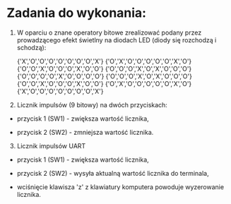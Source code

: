 # Zadania do wykonania:

1. W oparciu o znane operatory bitowe zrealizować podany przez prowadzącego efekt świetlny na diodach LED (diody się rozchodzą i schodzą):

    {'X','O','O','O','O','O','O','O','X'}
    {'O','X','O','O','O','O','O','X','O'}
    {'O','O','X','O','O','O','X','O','O'}
    {'O','O','O','X','O','X','O','O','O'}
    {'O','O','O','O','X','O','O','O','O'}
    {'O','O','O','X','O','X','O','O','O'}
    {'O','O','X','O','O','O','X','O','O'}
    {'O','X','O','O','O','O','O','X','O'}
    {'X','O','O','O','O','O','O','O','X'}

2. Licznik impulsów (9 bitowy) na dwóch przyciskach:

- przycisk 1 (SW1) - zwiększa wartość licznika,

- przycisk 2 (SW2) - zmniejsza wartość licznika.

3. Licznik impulsów UART

- przycisk 1 (SW1) - zwiększa wartość licznika,

- przycisk 2 (SW2) - wysyła aktualną wartość licznika do terminala,

- wciśnięcie klawisza 'z' z klawiatury komputera powoduje wyzerowanie licznika.
